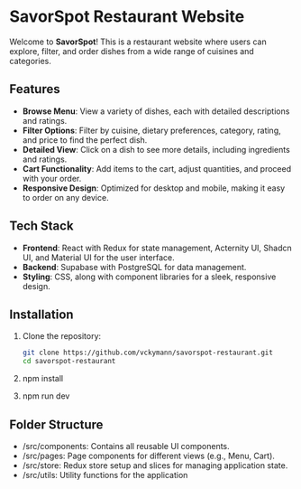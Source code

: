 # SavorSpot Restaurant Website

Welcome to **SavorSpot**! This is a restaurant website where users can explore, filter, and order dishes from a wide range of cuisines and categories.

## Features

- **Browse Menu**: View a variety of dishes, each with detailed descriptions and ratings.
- **Filter Options**: Filter by cuisine, dietary preferences, category, rating, and price to find the perfect dish.
- **Detailed View**: Click on a dish to see more details, including ingredients and ratings.
- **Cart Functionality**: Add items to the cart, adjust quantities, and proceed with your order.
- **Responsive Design**: Optimized for desktop and mobile, making it easy to order on any device.

## Tech Stack

- **Frontend**: React with Redux for state management, Acternity UI, Shadcn UI, and Material UI for the user interface.
- **Backend**: Supabase with PostgreSQL for data management.
- **Styling**: CSS, along with component libraries for a sleek, responsive design.

## Installation

1. Clone the repository:

   ```bash
   git clone https://github.com/vckymann/savorspot-restaurant.git
   cd savorspot-restaurant
2. npm install
3. npm run dev


## Folder Structure

- /src/components: Contains all reusable UI components.
- /src/pages: Page components for different views (e.g., Menu, Cart).
- /src/store: Redux store setup and slices for managing application state.
- /src/utils: Utility functions for the application
